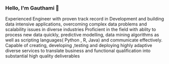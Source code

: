 ### Hello, I'm Gauthami 👋



Experienced Engineer with proven track record   in Development and building data intensive applications, overcoming complex data problems and scalability  issues in diverse industries Proficient in the  field with  ablity to process new data quickly, predictive modelling, data mining algorithms as well as scripting languages( Python , R, Java) and communicate effectively. Capable of creating, developing ,testing and deploying highly adaptive diverse services to translate business and functional qualification into substantial high quality deliverables   <br/>

<br/>

  


